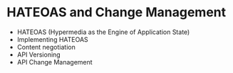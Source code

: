 <h1>HATEOAS and Change Management</h1>
<ul>
  <li>HATEOAS (Hypermedia as the Engine of Application State)</li>
  <li>Implementing HATEOAS</li>
  <li>Content negotiation</li>
  <li>API Versioning</li>
  <li>API Change Management</li>
</ul>
